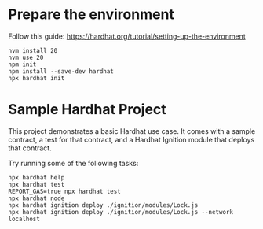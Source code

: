 # Prepare the environment
Follow this guide: https://hardhat.org/tutorial/setting-up-the-environment
```shell
nvm install 20
nvm use 20
npm init
npm install --save-dev hardhat
npx hardhat init
```

# Sample Hardhat Project

This project demonstrates a basic Hardhat use case. It comes with a sample contract, a test for that contract, and a Hardhat Ignition module that deploys that contract.

Try running some of the following tasks:

```shell
npx hardhat help
npx hardhat test
REPORT_GAS=true npx hardhat test
npx hardhat node
npx hardhat ignition deploy ./ignition/modules/Lock.js
npx hardhat ignition deploy ./ignition/modules/Lock.js --network localhost
```
